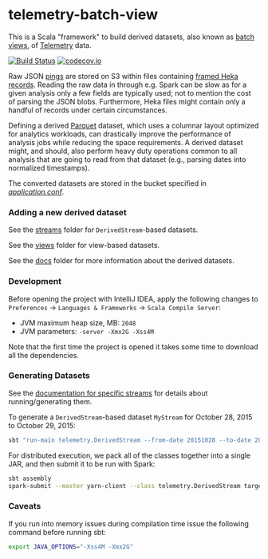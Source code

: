 # telemetry-batch-view

This is a Scala "framework" to build derived datasets, also known as [batch views](http://robertovitillo.com/2016/01/06/batch-views/), of [Telemetry](https://wiki.mozilla.org/Telemetry) data.

[![Build Status](https://travis-ci.org/mozilla/telemetry-batch-view.svg?branch=master)](https://travis-ci.org/mozilla/telemetry-batch-view)
[![codecov.io](https://codecov.io/github/mozilla/telemetry-batch-view/coverage.svg?branch=master)](https://codecov.io/github/mozilla/telemetry-batch-view?branch=master)

Raw JSON [pings](https://ci.mozilla.org/job/mozilla-central-docs/Tree_Documentation/toolkit/components/telemetry/telemetry/pings.html) are stored on S3 within files containing [framed Heka records](https://hekad.readthedocs.org/en/latest/message/index.html#stream-framing). Reading the raw data in through e.g. Spark can be slow as for a given analysis only a few fields are typically used; not to mention the cost of parsing the JSON blobs. Furthermore, Heka files might contain only a handful of records under certain circumstances.

Defining a derived [Parquet](https://parquet.apache.org/) dataset, which uses a columnar layout optimized for analytics workloads, can drastically improve the performance of analysis jobs while reducing the space requirements. A derived dataset might, and should, also perform heavy duty operations common to all analysis that are going to read from that dataset (e.g., parsing dates into normalized timestamps).

The converted datasets are stored in the bucket specified in [*application.conf*](https://github.com/vitillo/aws-lambda-parquet/blob/master/src/main/resources/application.conf#L2).

### Adding a new derived dataset

See the [streams](https://github.com/mozilla/telemetry-batch-view/tree/master/src/main/scala/streams) folder for `DerivedStream`-based datasets.

See the [views](https://github.com/mozilla/telemetry-batch-view/tree/master/src/main/scala/views) folder for view-based datasets.

See the [docs](https://github.com/mozilla/telemetry-batch-view/tree/master/docs) folder for more information about the derived datasets.

### Development
Before opening the project with IntelliJ IDEA, apply the following changes to `Preferences` -> `Languages & Frameworks` -> `Scala Compile Server`:

- JVM maximum heap size, MB: `2048`
- JVM parameters: `-server -Xmx2G -Xss4M`

Note that the first time the project is opened it takes some time to download all the dependencies.

### Generating Datasets

See the [documentation for specific streams](https://github.com/mozilla/telemetry-batch-view/tree/master/docs) for details about running/generating them.

To generate a `DerivedStream`-based dataset `MyStream` for October 28, 2015 to October 29, 2015:
```bash
sbt "run-main telemetry.DerivedStream --from-date 20151028 --to-date 20151029 MyStream"
```

For distributed execution, we pack all of the classes together into a single JAR, and then submit it to be run with Spark:
```bash
sbt assembly
spark-submit --master yarn-client --class telemetry.DerivedStream target/scala-2.10/telemetry-batch-view-*.jar --from-date 20151028 --to-date 20151029 MyStream
```

### Caveats
If you run into memory issues during compilation time issue the following command before running sbt:
```bash
export JAVA_OPTIONS="-Xss4M -Xmx2G"
```
